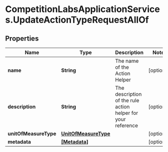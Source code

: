 # CompetitionLabsApplicationServices.UpdateActionTypeRequestAllOf

## Properties

Name | Type | Description | Notes
------------ | ------------- | ------------- | -------------
**name** | **String** | The name of the Action Helper | [optional] 
**description** | **String** | The description of the rule action helper for your reference | [optional] 
**unitOfMeasureType** | [**UnitOfMeasureType**](UnitOfMeasureType.md) |  | [optional] 
**metadata** | [**[Metadata]**](Metadata.md) |  | [optional] 



